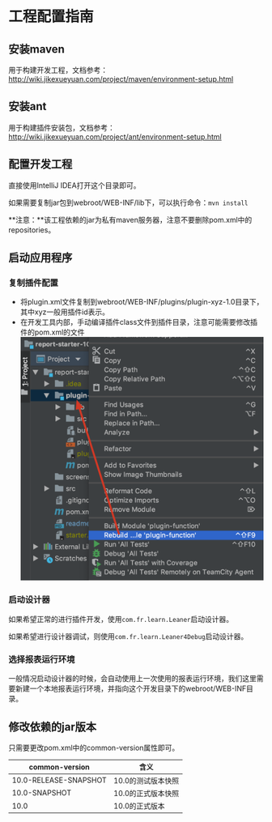 # 工程配置指南

## 安装maven
用于构建开发工程，文档参考：http://wiki.jikexueyuan.com/project/maven/environment-setup.html

## 安装ant
用于构建插件安装包，文档参考：http://wiki.jikexueyuan.com/project/ant/environment-setup.html

## 配置开发工程
直接使用IntelliJ IDEA打开这个目录即可。

如果需要复制jar包到webroot/WEB-INF/lib下，可以执行命令：```mvn install```

**注意：**该工程依赖的jar为私有maven服务器，注意不要删除pom.xml中的repositories。

## 启动应用程序

### 复制插件配置

* 将plugin.xml文件复制到webroot/WEB-INF/plugins/plugin-xyz-1.0目录下，其中xyz一般用插件id表示。
* 在开发工具内部，手动编译插件class文件到插件目录，注意可能需要修改插件的pom.xml的文件
![compile](screenshots/compile.png)

### 启动设计器
如果希望正常的进行插件开发，使用```com.fr.learn.Leaner```启动设计器。

如果希望进行设计器调试，则使用```com.fr.learn.Leaner4Debug```启动设计器。

### 选择报表运行环境
一般情况启动设计器的时候，会自动使用上一次使用的报表运行环境，我们这里需要新建一个本地报表运行环境，并指向这个开发目录下的webroot/WEB-INF目录。


## 修改依赖的jar版本
只需要更改pom.xml中的common-version属性即可。

|common-version|含义|
|--------------|----|
|10.0-RELEASE-SNAPSHOT|10.0的测试版本快照|
|10.0-SNAPSHOT|10.0的正式版本快照|
|10.0|10.0的正式版本|